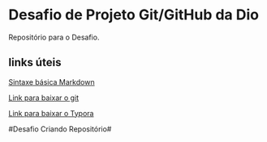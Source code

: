 # Desafio de Projeto Git/GitHub da Dio
Repositório para o Desafio.

## links úteis
[Sintaxe básica Markdown](https://www.markdownguide.org/basic-syntax/)

[Link para baixar o git](https://git-scm.com/download/win)

[Link para baixar o Typora](https://typora.io/)

#Desafio Criando Repositório#
